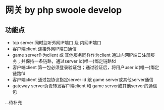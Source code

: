 # 网关 by php swoole develop
## 功能点
- tcp server 同时监听外网IP端口 及 内网IP端口
- 客户端client 连接外网IP端口通信 
- game server作为client 或 其他服务同样作为client 通过内网IP端口注册服务；并保持一条链路，通过server id(唯一)绑定链路fd  
- 客户端client 第一包必须登录验证包；通过验证后，将用户user id(唯一)绑定链路fd  
- 客户端client 通过包协议指定server id 跟 game server或其他server通信  
- gateway server负责转发客户端client 和 game server或其他server的通信包

...待补充